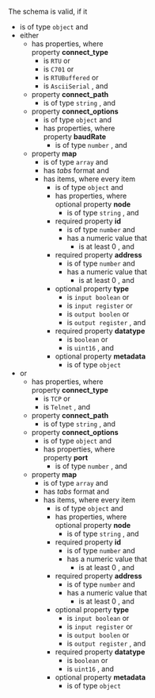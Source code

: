 The schema is valid, if it

  * is of type `object` and 
  * either 
    * has properties, where<br/>property **connect_type** 
      * is `RTU` or 
      * is `C701` or 
      * is `RTUBuffered` or 
      * is `AsciiSerial` , and 
    * property **connect_path** 
      * is of type `string` , and 
    * property **connect_options** 
      * is of type `object` and 
      * has properties, where<br/>property **baudRate** 
        * is of type `number` , and 
    * property **map** 
      * is of type `array` and 
      * has *tabs* format and 
      * has items, where every item 
        * is of type `object` and 
        * has properties, where<br/>optional property **node** 
          * is of type `string` , and 
        * required property **id** 
          * is of type `number` and 
          * has a numeric value that 
            * is at least 0 , and 
        * required property **address** 
          * is of type `number` and 
          * has a numeric value that 
            * is at least 0 , and 
        * optional property **type** 
          * is `input boolean` or 
          * is `input register` or 
          * is `output boolen` or 
          * is `output register` , and 
        * required property **datatype** 
          * is `boolean` or 
          * is `uint16` , and 
        * optional property **metadata** 
          * is of type `object` 
  * or 
    * has properties, where<br/>property **connect_type** 
      * is `TCP` or 
      * is `Telnet` , and 
    * property **connect_path** 
      * is of type `string` , and 
    * property **connect_options** 
      * is of type `object` and 
      * has properties, where<br/>property **port** 
        * is of type `number` , and 
    * property **map** 
      * is of type `array` and 
      * has *tabs* format and 
      * has items, where every item 
        * is of type `object` and 
        * has properties, where<br/>optional property **node** 
          * is of type `string` , and 
        * required property **id** 
          * is of type `number` and 
          * has a numeric value that 
            * is at least 0 , and 
        * required property **address** 
          * is of type `number` and 
          * has a numeric value that 
            * is at least 0 , and 
        * optional property **type** 
          * is `input boolean` or 
          * is `input register` or 
          * is `output boolen` or 
          * is `output register` , and 
        * required property **datatype** 
          * is `boolean` or 
          * is `uint16` , and 
        * optional property **metadata** 
          * is of type `object` 
